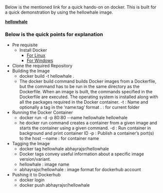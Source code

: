 Below is the mentioned link for a quick hands-on on docker. This is built for a quick demonstration by using the hellowhale image.

**[hellowhale](https://github.com/srabhayraj/Docker-Labs/tree/master/hellowhale)**

### Below is the quick points for explanation

* Pre requisite
  * Install Docker
    - [For Linux](https://docs.docker.com/engine/install/ubuntu/)
    - [For Windows](https://docs.docker.com/docker-for-windows/install/)
* Clone the required Repository
* Building the Image
  * docker build -t hellowhale .
  * The docker build command builds Docker images from a Dockerfile, but the command has to be run in the same directory as the Dockerfile. 
  When an image is built, the commands specified in the Dockerfile are executed. The operating system is installed​ along with all the packages required in the Docker container.
  -t : Name and optionally a tag in the ‘name:tag’ format
  . : for current folder
* Running the Docker Container
  * docker run -d -p 80:80 --name hellowhale hellowhale
  * he docker run command creates a container from a given image and starts the container using a given command.
  -d :  Run container in background and print container ID
  -p : Publish a container’s port(s) to the host
  --name : for container name
* Tagging the Image
  * docker tag hellowhale abhayrajsr/hellowhale
  * Docker tags convey useful information about a specific image version/variant.
  * hellowhale : image name
  * abhayrajsr/hellowhale : image format for dockerhub account
* Pushing it to Dockerhub
  * docker login
  * docker push abhayrajsr/hellowhale

